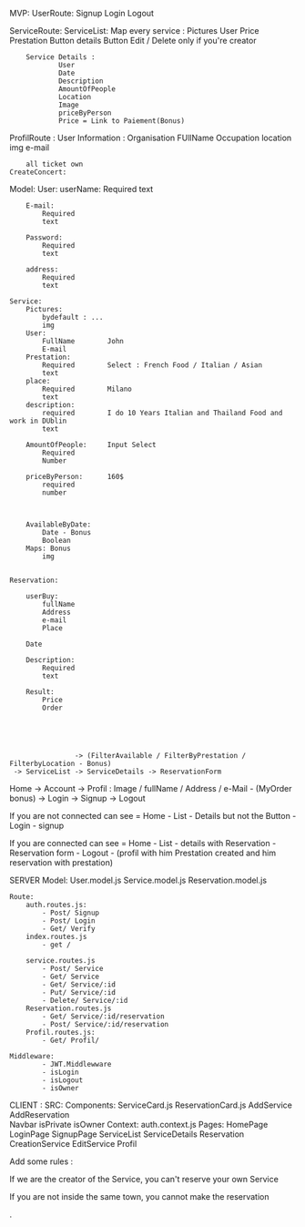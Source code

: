  MVP:
UserRoute:
    Signup
    Login
    Logout

ServiceRoute:
        ServiceList:
            Map every service :
                Pictures
                User
                Price
                Prestation
                Button details
                Button Edit / Delete only if you're creator  
        
        
        Service Details :
                User
                Date
                Description
                AmountOfPeople
                Location
                Image
                priceByPerson
                Price = Link to Paiement(Bonus)

                
ProfilRoute :
    User Information :
        Organisation
        FUllName
        Occupation
        location
        img
        e-mail

        all ticket own 
    CreateConcert:





Model:
    User:
        userName:
            Required
            text

        E-mail:
            Required
            text

        Password:
            Required
            text

        address:
            Required
            text

    Service:
        Pictures:
            bydefault : ...
            img
        User:
            FullName        John
            E-mail
        Prestation:
            Required        Select : French Food / Italian / Asian 
            text
        place:
            Required        Milano
            text
        description:
            required        I do 10 Years Italian and Thailand Food and work in DUblin
            text

        AmountOfPeople:     Input Select
            Required        
            Number      

        priceByPerson:      160$
            required
            number



        AvailableByDate:
            Date - Bonus
            Boolean
        Maps: Bonus
            img
        

    Reservation:

        userBuy:
            fullName
            Address
            e-mail
            Place
        
        Date

        Description:
            Required
            text

        Result:
            Price
            Order



       

                    -> (FilterAvailable / FilterByPrestation / FilterbyLocation - Bonus)
     -> ServiceList -> ServiceDetails -> ReservationForm
Home -> Account -> Profil : Image / fullName / Address / e-Mail - (MyOrder bonus)
     -> Login
     -> Signup
     -> Logout

If you are not connected
can see = Home - List - Details but not the Button - Login - signup

If you are connected 
can see = Home - List - details with Reservation - Reservation form - Logout - (profil with him Prestation created and him reservation with prestation)



SERVER
    Model:
        User.model.js
        Service.model.js
        Reservation.model.js
    
    Route:
        auth.routes.js:
            - Post/ Signup
            - Post/ Login
            - Get/ Verify
        index.routes.js
            - get /
            
        service.routes.js
            - Post/ Service
            - Get/ Service
            - Get/ Service/:id
            - Put/ Service/:id
            - Delete/ Service/:id
        Reservation.routes.js
            - Get/ Service/:id/reservation
            - Post/ Service/:id/reservation
        Profil.routes.js:
            - Get/ Profil/
    
    Middleware:
            - JWT.Middlewware
            - isLogin
            - isLogout
            - isOwner




CLIENT :
    SRC:
        Components:
            ServiceCard.js
            ReservationCard.js
            AddService
            AddReservation  
            Navbar
            isPrivate
            isOwner
        Context:
            auth.context.js
        Pages:
            HomePage
            LoginPage
            SignupPage
            ServiceList
            ServiceDetails
            Reservation
            CreationService
            EditService
            Profil

Add some rules :

If we are the creator of the Service, you can't reserve your own Service

If you are not inside the same town, you cannot make the reservation

.
    